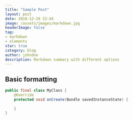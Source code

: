 ```yaml
---
title: "Sample Post"
layout: post
date: 2018-12-29 22:44
image: /assets/images/markdown.jpg
headerImage: false
tag:
- markdown
- elements
star: true
category: blog
author: johndoe
description: Markdown summary with different options
---
```


## Basic formatting

```java
public final class MyClass {
    @Override
    protected void onCreate(Bundle savedInstanceState) {
        
    }
}

```